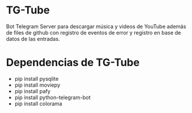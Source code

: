 # TG-Tube
Bot Telegram Server para descargar música y videos de YouTube además de files de github con registro de eventos de error y registro en base de datos de las entradas.

# Dependencias de TG-Tube
+ pip install pysqlite
+ pip install moviepy
+ pip install pafy
+ pip install python-telegram-bot
+ pip install colorama
